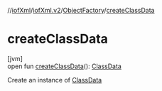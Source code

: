 //[iofXml](../../../index.md)/[iofXml.v2](../index.md)/[ObjectFactory](index.md)/[createClassData](create-class-data.md)

# createClassData

[jvm]\
open fun [createClassData](create-class-data.md)(): [ClassData](../-class-data/index.md)

Create an instance of [ClassData](../-class-data/index.md)
